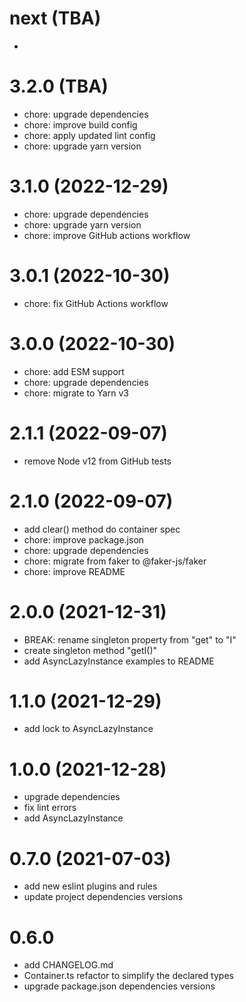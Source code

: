 # next (TBA)

* 


# 3.2.0 (TBA)

* chore: upgrade dependencies
* chore: improve build config
* chore: apply updated lint config
* chore: upgrade yarn version


# 3.1.0 (2022-12-29)

* chore: upgrade dependencies
* chore: upgrade yarn version
* chore: improve GitHub actions workflow


# 3.0.1 (2022-10-30)

* chore: fix GitHub Actions workflow


# 3.0.0 (2022-10-30)

* chore: add ESM support
* chore: upgrade dependencies
* chore: migrate to Yarn v3


# 2.1.1 (2022-09-07)

* remove Node v12 from GitHub tests


# 2.1.0 (2022-09-07)

* add clear() method do container spec
* chore: improve package.json
* chore: upgrade dependencies
* chore: migrate from faker to @faker-js/faker
* chore: improve README


# 2.0.0 (2021-12-31)

* BREAK: rename singleton property from "get" to "I"
* create singleton method "getI()"
* add AsyncLazyInstance examples to README


# 1.1.0 (2021-12-29)

* add lock to AsyncLazyInstance


# 1.0.0 (2021-12-28)

* upgrade dependencies
* fix lint errors
* add AsyncLazyInstance


# 0.7.0 (2021-07-03)
 
* add new eslint plugins and rules
* update project dependencies versions


# 0.6.0

* add CHANGELOG.md
* Container.ts refactor to simplify the declared types
* upgrade package.json dependencies versions

